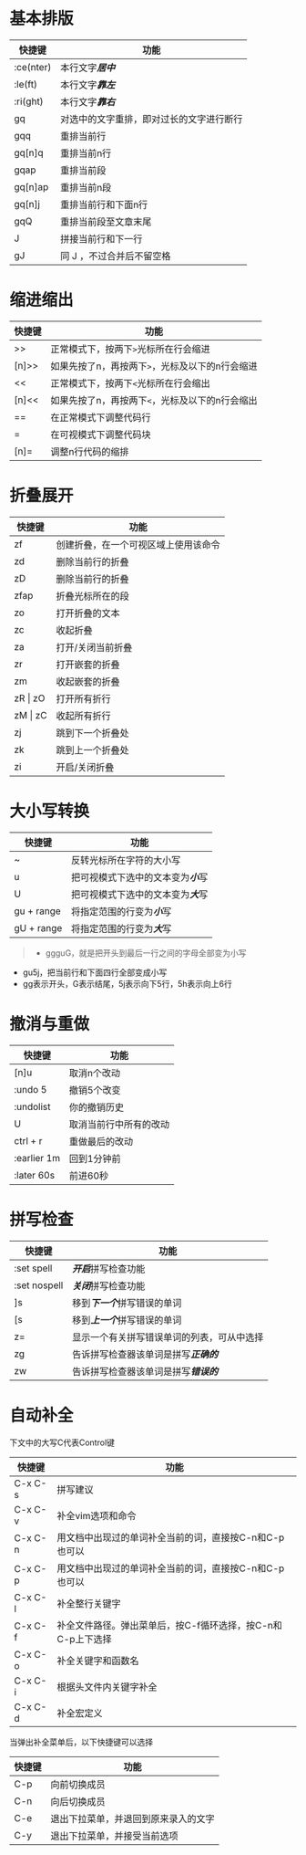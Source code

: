# 基本排版
|快捷键 | 功能 |
|--- |--- |
|:ce(nter) | 本行文字***居中*** |
|:le(ft) | 本行文字***靠左*** |
|:ri(ght) | 本行文字***靠右*** |
|gq | 对选中的文字重排，即对过长的文字进行断行 |
|gqq | 重排当前行 |
|gq[n]q | 重排当前n行 |
|gqap | 重排当前段 |
|gq[n]ap | 重排当前n段 |
|gq[n]j | 重排当前行和下面n行 |
|gqQ | 重排当前段至文章末尾 |
|J | 拼接当前行和下一行 |
|gJ | 同 J ，不过合并后不留空格 |


# 缩进缩出
|快捷键 | 功能 |
|--- |--- |
|>> | 正常模式下，按两下`>`光标所在行会缩进 |
|[n]>> | 如果先按了n，再按两下`>`，光标及以下的n行会缩进 |
|<< | 正常模式下，按两下`<`光标所在行会缩出|
|[n]<< | 如果先按了n，再按两下`<`，光标及以下的n行会缩出|
|== | 在正常模式下调整代码行 |
|= | 在可视模式下调整代码块 | 
|[n]= | 调整n行代码的缩排 |


# 折叠展开
|快捷键 | 功能 |
|--- |--- |
|zf | 创建折叠，在一个可视区域上使用该命令 |
|zd | 删除当前行的折叠 |
|zD | 删除当前行的折叠 |
|zfap | 折叠光标所在的段 |
|zo | 打开折叠的文本 |
|zc | 收起折叠 |
|za | 打开/关闭当前折叠 |
|zr | 打开嵌套的折叠 |
|zm | 收起嵌套的折叠 |
|zR \| zO | 打开所有折行 |
|zM \| zC | 收起所有折行 |
|zj | 跳到下一个折叠处 |
|zk | 跳到上一个折叠处 |
|zi | 开启/关闭折叠 |


# 大小写转换
|快捷键 | 功能 |
|--- |--- |
|~ | 反转光标所在字符的大小写 |
|u | 把可视模式下选中的文本变为***小***写 |
|U | 把可视模式下选中的文本变为***大***写 |
|gu + range | 将指定范围的行变为***小***写 |
|gU + range | 将指定范围的行变为***大***写 |
> - ggguG，就是把开头到最后一行之间的字母全部变为小写
- gu5j，把当前行和下面四行全部变成小写
- gg表示开头，G表示结尾，5j表示向下5行，5h表示向上6行


# 撤消与重做 
|快捷键 | 功能 |
|--- |--- |
|[n]u | 取消n个改动 |
|:undo 5 | 撤销5个改变 |
|:undolist | 你的撤销历史 |
|U | 取消当前行中所有的改动 |
|ctrl + r | 重做最后的改动 |
|:earlier 1m | 回到1分钟前 |
|:later 60s | 前进60秒 |


# 拼写检查
|快捷键 | 功能 |
|--- |--- |
|:set spell | ***开启***拼写检查功能 |
|:set nospell | ***关闭***拼写检查功能 |
|]s | 移到***下一个***拼写错误的单词 |
|[s | 移到***上一个***拼写错误的单词 |
|z= | 显示一个有关拼写错误单词的列表，可从中选择 |
|zg | 告诉拼写检查器该单词是拼写***正确的*** |
|zw | 告诉拼写检查器该单词是拼写***错误的*** |


# 自动补全
下文中的大写C代表Control键

|快捷键 | 功能 |
|--- |--- |
|C-x C-s | 拼写建议 |
|C-x C-v | 补全vim选项和命令 |
|C-x C-n | 用文档中出现过的单词补全当前的词，直接按C-n和C-p也可以 |
|C-x C-p | 用文档中出现过的单词补全当前的词，直接按C-n和C-p也可以 |
|C-x C-l | 补全整行关键字|
|C-x C-f | 补全文件路径。弹出菜单后，按C-f循环选择，按C-n和C-p上下选择 |
|C-x C-o | 补全关键字和函数名 |
|C-x C-i | 根据头文件内关键字补全 |
|C-x C-d | 补全宏定义 |

当弹出补全菜单后，以下快捷键可以选择

|快捷键 | 功能 |
|--- |--- |
|C-p | 向前切换成员 |
|C-n | 向后切换成员 |
|C-e | 退出下拉菜单，并退回到原来录入的文字 |
|C-y | 退出下拉菜单，并接受当前选项 |
